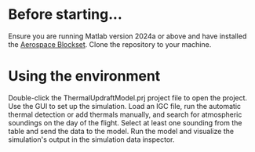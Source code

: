 # Before starting...
Ensure you are running Matlab version 2024a or above and have installed the [Aerospace Blockset](https://ch.mathworks.com/products/aerospace-blockset.html).
Clone the repository to your machine.

# Using the environment
Double-click the ThermalUpdraftModel.prj project file to open the project. Use the GUI to set up the simulation. Load an IGC file, run the automatic thermal detection or add thermals manually, and search for atmospheric soundings on the day of the flight. Select at least one sounding from the table and send the data to the model. Run the model and visualize the simulation's output in the simulation data inspector.

